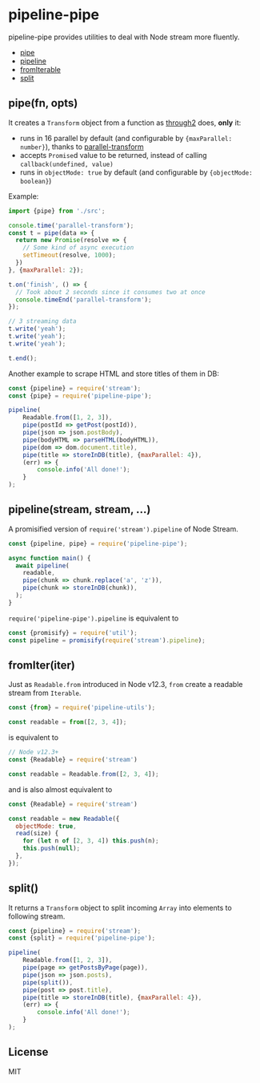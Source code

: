 # pipeline-pipe

pipeline-pipe provides utilities to deal with Node stream more fluently.

* [pipe](#pipefn-opts)
* [pipeline](#pipelinestream-stream)
* [fromIterable](#fromIteriter)
* [split](#split)

## pipe(fn, opts)

It creates a `Transform` object from a function as [through2](https://github.com/rvagg/through2) does, **only** it:

* runs in 16 parallel by default (and configurable by `{maxParallel: number}`), thanks to [parallel-transform](https://github.com/mafintosh/parallel-transform)
* accepts `Promise`d value to be returned, instead of calling `callback(undefined, value)`
* runs in `objectMode: true` by default (and configurable by `{objectMode: boolean}`)

Example:

```js
import {pipe} from './src';

console.time('parallel-transform');
const t = pipe(data => {
  return new Promise(resolve => {
    // Some kind of async execution
    setTimeout(resolve, 1000);
  })
}, {maxParallel: 2});

t.on('finish', () => {
  // Took about 2 seconds since it consumes two at once
  console.timeEnd('parallel-transform');
});

// 3 streaming data
t.write('yeah');
t.write('yeah');
t.write('yeah');

t.end();
```

Another example to scrape HTML and store titles of them in DB:

```js
const {pipeline} = require('stream');
const {pipe} = require('pipeline-pipe');

pipeline(
    Readable.from([1, 2, 3]),
    pipe(postId => getPost(postId)),
    pipe(json => json.postBody),
    pipe(bodyHTML => parseHTML(bodyHTML)),
    pipe(dom => dom.document.title),
    pipe(title => storeInDB(title), {maxParallel: 4}),
    (err) => {
        console.info('All done!');
    }
);
```

## pipeline(stream, stream, ...)

A promisified version of `require('stream').pipeline` of Node Stream.

```js
const {pipeline, pipe} = require('pipeline-pipe');

async function main() {
  await pipeline(
    readable,
    pipe(chunk => chunk.replace('a', 'z')),
    pipe(chunk => storeInDB(chunk)),
  );
}
``` 

`require('pipeline-pipe').pipeline` is equivalent to

```js
const {promisify} = require('util');
const pipeline = promisify(require('stream').pipeline);
```

## fromIter(iter)

Just as `Readable.from` introduced in Node v12.3, `from` create a readable stream from `Iterable`. 

```js
const {from} = require('pipeline-utils');

const readable = from([2, 3, 4]);
```

is equivalent to

```js
// Node v12.3+
const {Readable} = require('stream')

const readable = Readable.from([2, 3, 4]);
```

and is also almost equivalent to

```js
const {Readable} = require('stream')

const readable = new Readable({
  objectMode: true,
  read(size) {
    for (let n of [2, 3, 4]) this.push(n);
    this.push(null);
  },
});
```

## split()

It returns a `Transform` object to split incoming `Array` into elements to following stream.

```js
const {pipeline} = require('stream');
const {split} = require('pipeline-pipe');

pipeline(
    Readable.from([1, 2, 3]),
    pipe(page => getPostsByPage(page)),
    pipe(json => json.posts),
    pipe(split()),
    pipe(post => post.title),
    pipe(title => storeInDB(title), {maxParallel: 4}),
    (err) => {
        console.info('All done!');
    }
);
```

## License

MIT
